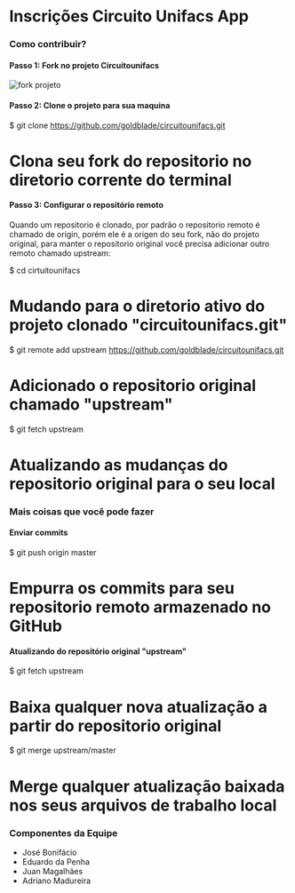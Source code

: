 Inscrições Circuito Unifacs App
===============================

### Como contribuir?

#### Passo 1: Fork no projeto Circuitounifacs

![fork projeto](https://github-images.s3.amazonaws.com/help/bootcamp/Bootcamp-Fork.png "Fork projeto")

#### Passo 2: Clone o projeto para sua maquina

$ git clone https://github.com/goldblade/circuitounifacs.git
# Clona seu fork do repositorio no diretorio corrente do terminal

#### Passo 3: Configurar o repositório remoto

Quando um repositorio é clonado, por padrão o repositorio remoto é chamado de origin, porém ele é a origen do seu fork, não do projeto original, para manter o repositorio original você precisa adicionar outro remoto chamado upstream:

$ cd cirtuitounifacs
# Mudando para o diretorio ativo do projeto clonado "circuitounifacs.git"

$ git remote add upstream https://github.com/goldblade/circuitounifacs.git
# Adicionado o repositorio original chamado "upstream"

$ git fetch upstream
# Atualizando as mudanças do repositorio original para o seu local

### Mais coisas que você pode fazer

#### Enviar commits

$ git push origin master
# Empurra os commits para seu repositorio remoto armazenado no GitHub

#### Atualizando do repositório original "upstream"

$ git fetch upstream
# Baixa qualquer nova atualização a partir do repositorio original

$ git merge upstream/master
# Merge qualquer atualização baixada nos seus arquivos de trabalho local

### Componentes da Equipe

* José Bonifácio
* Eduardo da Penha
* Juan Magalhães
* Adriano Madureira
